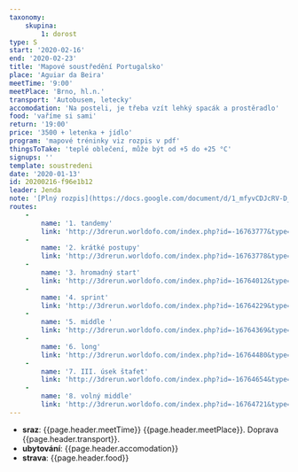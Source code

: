 ```yaml
---
taxonomy:
    skupina:
        1: dorost
type: S
start: '2020-02-16'
end: '2020-02-23'
title: 'Mapové soustředění Portugalsko'
place: 'Aguiar da Beira'
meetTime: '9:00'
meetPlace: 'Brno, hl.n.'
transport: 'Autobusem, letecky'
accomodation: 'Na posteli, je třeba vzít lehký spacák a prostěradlo'
food: 'vaříme si sami'
return: '19:00'
price: '3500 + letenka + jídlo'
program: 'mapové tréninky viz rozpis v pdf'
thingsToTake: 'teplé oblečení, může být od +5 do +25 °C'
signups: ''
template: soustredeni
date: '2020-01-13'
id: 20200216-f96e1b12
leader: Jenda
note: '[Plný rozpis](https://docs.google.com/document/d/1_mfyvCDJcRV-D_cg4dSf6XPP3lkOrR81NqLtq-2blfs/edit?usp=sharing)'
routes:
    -
        name: '1. tandemy'
        link: 'http://3drerun.worldofo.com/index.php?id=-16763777&type=info'
    -
        name: '2. krátké postupy'
        link: 'http://3drerun.worldofo.com/index.php?id=-16763778&type=info'
    -
        name: '3. hromadný start'
        link: 'http://3drerun.worldofo.com/index.php?id=-16764012&type=info'
    -
        name: '4. sprint'
        link: 'http://3drerun.worldofo.com/index.php?id=-16764229&type=info'
    -
        name: '5. middle '
        link: 'http://3drerun.worldofo.com/index.php?id=-16764369&type=info'
    -
        name: '6. long'
        link: 'http://3drerun.worldofo.com/index.php?id=-16764480&type=info'
    -
        name: '7. III. úsek štafet'
        link: 'http://3drerun.worldofo.com/index.php?id=-16764654&type=info'
    -
        name: '8. volný middle'
        link: 'http://3drerun.worldofo.com/index.php?id=-16764721&type=info'
---
```

* **sraz**: {{page.header.meetTime}} {{page.header.meetPlace}}. Doprava {{page.header.transport}}.
* **ubytování**: {{page.header.accomodation}}
* **strava**: {{page.header.food}}
